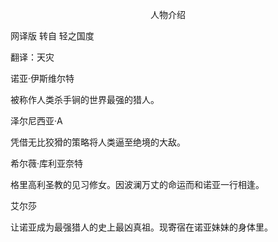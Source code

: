 <p align="center">人物介绍</p>

网译版 转自 轻之国度

翻译：天灾

诺亚·伊斯维尔特

被称作人类杀手锏的世界最强的猎人。

泽尔尼西亚·A

凭借无比狡猾的策略将人类逼至绝境的大敌。

希尔薇·库利亚奈特

格里高利圣教的见习修女。因波澜万丈的命运而和诺亚一行相逢。

艾尔莎

让诺亚成为最强猎人的史上最凶真祖。现寄宿在诺亚妹妹的身体里。 

